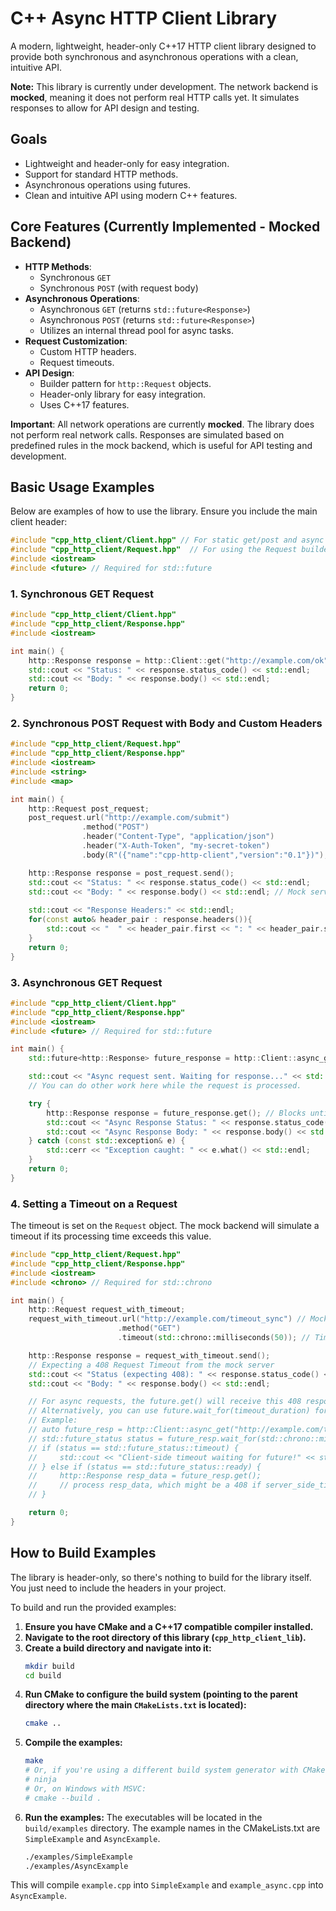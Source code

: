 # C++ Async HTTP Client Library

A modern, lightweight, header-only C++17 HTTP client library designed to provide both synchronous and asynchronous operations with a clean, intuitive API.

**Note:** This library is currently under development. The network backend is **mocked**, meaning it does not perform real HTTP calls yet. It simulates responses to allow for API design and testing.

## Goals
-   Lightweight and header-only for easy integration.
-   Support for standard HTTP methods.
-   Asynchronous operations using futures.
-   Clean and intuitive API using modern C++ features.

## Core Features (Currently Implemented - Mocked Backend)

*   **HTTP Methods**:
    *   Synchronous `GET`
    *   Synchronous `POST` (with request body)
*   **Asynchronous Operations**:
    *   Asynchronous `GET` (returns `std::future<Response>`)
    *   Asynchronous `POST` (returns `std::future<Response>`)
    *   Utilizes an internal thread pool for async tasks.
*   **Request Customization**:
    *   Custom HTTP headers.
    *   Request timeouts.
*   **API Design**:
    *   Builder pattern for `http::Request` objects.
    *   Header-only library for easy integration.
    *   Uses C++17 features.

**Important**: All network operations are currently **mocked**. The library does not perform real network calls. Responses are simulated based on predefined rules in the mock backend, which is useful for API testing and development.

## Basic Usage Examples

Below are examples of how to use the library. Ensure you include the main client header:
```cpp
#include "cpp_http_client/Client.hpp" // For static get/post and async calls
#include "cpp_http_client/Request.hpp"  // For using the Request builder
#include <iostream>
#include <future> // Required for std::future
```

### 1. Synchronous GET Request
```cpp
#include "cpp_http_client/Client.hpp"
#include "cpp_http_client/Response.hpp"
#include <iostream>

int main() {
    http::Response response = http::Client::get("http://example.com/ok");
    std::cout << "Status: " << response.status_code() << std::endl;
    std::cout << "Body: " << response.body() << std::endl;
    return 0;
}
```

### 2. Synchronous POST Request with Body and Custom Headers
```cpp
#include "cpp_http_client/Request.hpp"
#include "cpp_http_client/Response.hpp"
#include <iostream>
#include <string>
#include <map>

int main() {
    http::Request post_request;
    post_request.url("http://example.com/submit")
                .method("POST")
                .header("Content-Type", "application/json")
                .header("X-Auth-Token", "my-secret-token")
                .body(R"({"name":"cpp-http-client","version":"0.1"})");

    http::Response response = post_request.send();
    std::cout << "Status: " << response.status_code() << std::endl;
    std::cout << "Body: " << response.body() << std::endl; // Mock server may echo body or headers
    
    std::cout << "Response Headers:" << std::endl;
    for(const auto& header_pair : response.headers()){
        std::cout << "  " << header_pair.first << ": " << header_pair.second << std::endl;
    }
    return 0;
}
```

### 3. Asynchronous GET Request
```cpp
#include "cpp_http_client/Client.hpp"
#include "cpp_http_client/Response.hpp"
#include <iostream>
#include <future> // Required for std::future

int main() {
    std::future<http::Response> future_response = http::Client::async_get("http://example.com/ok");

    std::cout << "Async request sent. Waiting for response..." << std::endl;
    // You can do other work here while the request is processed.

    try {
        http::Response response = future_response.get(); // Blocks until the result is available
        std::cout << "Async Response Status: " << response.status_code() << std::endl;
        std::cout << "Async Response Body: " << response.body() << std::endl;
    } catch (const std::exception& e) {
        std::cerr << "Exception caught: " << e.what() << std::endl;
    }
    return 0;
}
```

### 4. Setting a Timeout on a Request
The timeout is set on the `Request` object. The mock backend will simulate a timeout if its processing time exceeds this value.
```cpp
#include "cpp_http_client/Request.hpp"
#include "cpp_http_client/Response.hpp"
#include <iostream>
#include <chrono> // Required for std::chrono

int main() {
    http::Request request_with_timeout;
    request_with_timeout.url("http://example.com/timeout_sync") // Mocked to take ~100ms
                        .method("GET")
                        .timeout(std::chrono::milliseconds(50)); // Timeout set to 50ms

    http::Response response = request_with_timeout.send();
    // Expecting a 408 Request Timeout from the mock server
    std::cout << "Status (expecting 408): " << response.status_code() << std::endl; 
    std::cout << "Body: " << response.body() << std::endl;

    // For async requests, the future.get() will receive this 408 response.
    // Alternatively, you can use future.wait_for(timeout_duration) for a client-side wait timeout.
    // Example:
    // auto future_resp = http::Client::async_get("http://example.com/timeout_async");
    // std::future_status status = future_resp.wait_for(std::chrono::milliseconds(50));
    // if (status == std::future_status::timeout) {
    //     std::cout << "Client-side timeout waiting for future!" << std::endl;
    // } else if (status == std::future_status::ready) {
    //     http::Response resp_data = future_resp.get();
    //     // process resp_data, which might be a 408 if server_side_timeout < internal_mock_processing_time
    // }

    return 0;
}

```

## How to Build Examples

The library is header-only, so there's nothing to build for the library itself. You just need to include the headers in your project.

To build and run the provided examples:

1.  **Ensure you have CMake and a C++17 compatible compiler installed.**
2.  **Navigate to the root directory of this library (`cpp_http_client_lib`).**
3.  **Create a build directory and navigate into it:**
    ```bash
    mkdir build
    cd build
    ```
4.  **Run CMake to configure the build system (pointing to the parent directory where the main `CMakeLists.txt` is located):**
    ```bash
    cmake ..
    ```
5.  **Compile the examples:**
    ```bash
    make 
    # Or, if you're using a different build system generator with CMake (e.g., Ninja):
    # ninja
    # Or, on Windows with MSVC:
    # cmake --build .
    ```
6.  **Run the examples:**
    The executables will be located in the `build/examples` directory.
    The example names in the CMakeLists.txt are `SimpleExample` and `AsyncExample`.
    ```bash
    ./examples/SimpleExample
    ./examples/AsyncExample
    ```

This will compile `example.cpp` into `SimpleExample` and `example_async.cpp` into `AsyncExample`.
